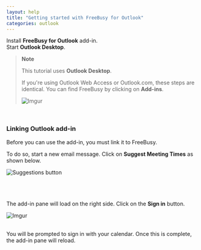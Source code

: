 ```yaml
---
layout: help
title: "Getting started with FreeBusy for Outlook"
categories: outlook
---
```


Install **FreeBusy for Outlook** add-in.
<br>
Start **Outlook Desktop**.
<br>

> **Note**
>
> This tutorial uses **Outlook Desktop**.
> 
> If you're using Outlook Web Access or Outlook.com, these steps are identical.
> You can find FreeBusy by clicking on **Add-ins**.
> 
> ![Imgur](http://i.imgur.com/bFdOANU.png)
<br>

### Linking Outlook add-in

Before you can use the add-in, you must link it to FreeBusy.

To do so, start a new email message.
Click on **Suggest Meeting Times** as shown below.

![Suggestions button](http://i.imgur.com/sqlmlWy.png)

<br><br><br>
The add-in pane will load on the right side.
Click on the **Sign in** button.

![Imgur](http://i.imgur.com/LWtJCoo.png)

<br>
You will be prompted to sign in with your calendar.
Once this is complete, the add-in pane will reload.
